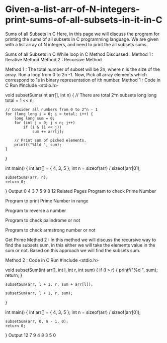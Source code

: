 # Given-a-list-arr-of-N-integers-print-sums-of-all-subsets-in-it-in-C

Sums of all Subsets in C
Here, in this page we will discuss the program for printing the sums of all subsets in C programming language. We are given with a list array of N integers, and need to print the all subsets sums.

Sums of all Subsets in C
While loop in C
Method Discussed :
Method 1 : Iterative Method
Method 2 : Recursive Method
 
Method 1 :
The total number of subset will be 2n, where n is the size of the array.
Run a loop from  0 to 2n -1.
Now, Pick all array elements which correspond to 1s in binary representation of ith number.
Method 1 : Code in C
Run
#include <stdio.h>

void subsetSums(int arr[], int n)
{
    // There are total 2^n subsets
    long long total = 1 << n;
 
    // Consider all numbers from 0 to 2^n - 1
    for (long long i = 0; i < total; i++) {
        long long sum = 0;
        for (int j = 0; j < n; j++)
            if (i & (1 << j))
                sum += arr[j];
 
        // Print sum of picked elements.
        printf("%lld ", sum);
    }
}
 
int main()
{
    int arr[] = { 4, 3, 5 };
    int n = sizeof(arr) / sizeof(arr[0]);
 
    subsetSums(arr, n);
    return 0;
}
Output
0 4 3 7 5 9 8 12
Related Pages
Program to check Prime Number

Program to print Prime Number in range

Program to reverse a number

Program to check palindrome or not

Program to check armstrong number or not

Get Prime
Method 2 :
In this method we will discuss the recursive way to find the subsets sum, in this either we will take the elements value in the sum or not. Based on this approach we will find the subsets sum.

Method 2 : Code in C
Run
#include <stdio.h>

void subsetSum(int arr[], int l, int r, int sum)
{
    if (l > r) {
        printf("%d ", sum);
        return;
    }
 
    subsetSum(arr, l + 1, r, sum + arr[l]);
 
    subsetSum(arr, l + 1, r, sum);
}
 
int main()
{
    int arr[] = { 4, 3, 5 };
    int n = sizeof(arr) / sizeof(arr[0]);
 
    subsetSum(arr, 0, n - 1, 0);
    return 0;
}
Output
12 7 9 4 8 3 5 0
